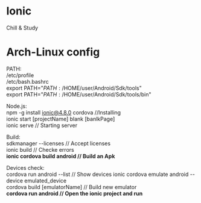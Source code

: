 # Ionic
Chill &amp; Study

# Arch-Linux config
PATH:  
/etc/profile  
/etc/bash.bashrc  
  export PATH="$PATH:/$HOME/user/Android/Sdk/tools"  
  export PATH="$PATH:/$HOME/user/Android/Sdk/tools/bin"  

Node.js:  
  npm -g install ionic@4.8.0 cordova //Installing  
  ionic start [projectName] blank [banlkPage]  
  ionic serve // Starting server  

Build:  
  sdkmanager --licenses // Accept licenses  
  ionic build // Checke errors  
  **ionic cordova build android // Build an Apk**  
  
Devices check:  
  cordova run android  --list // Show devices
  ionic cordova emulate android --device emulated_device  
  cordova build [emulatorName] // Build new emulator  
  **cordova run android // Open the ionic project and run**  
